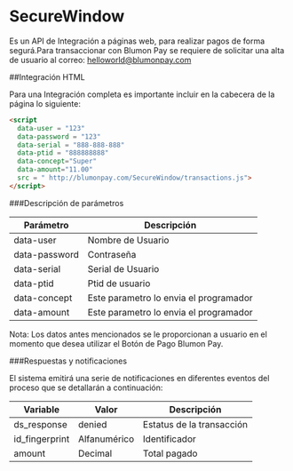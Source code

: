 # SecureWindow

Es un API de Integración a páginas web, para realizar pagos de forma segurá.Para transaccionar con Blumon Pay se requiere de solicitar una alta de usuario al correo: helloworld@blumonpay.com

##Integración HTML

Para una Integración completa es importante incluir en la cabecera de la página lo siguiente:


```html
<script  
  data-user = "123" 
  data-password = "123"
  data-serial = "888-888-888"
  data-ptid = "888888888"
  data-concept="Super"
  data-amount="11.00"
  src = " http://blumonpay.com/SecureWindow/transactions.js">
</script>

```
###Descripción de parámetros

Parámetro | Descripción
---|---
data-user| Nombre de Usuario
data-password | Contraseña
data-serial | Serial de Usuario
data-ptid | Ptid de usuario
data-concept |  Este parametro lo envia el programador
data-amount | Este parametro lo envia el programador

Nota: Los datos antes mencionados se le proporcionan a usuario en el momento que desea utilizar el Botón de Pago Blumon Pay.

###Respuestas y notificaciones

El sistema emitirá una serie de notificaciones en diferentes eventos del proceso que se detallarán a continuación:

Variable | Valor | Descripción
---|---|---
ds_response | denied | Estatus de la transacción
id_fingerprint | Alfanumérico | Identificador
amount | Decimal | Total pagado



